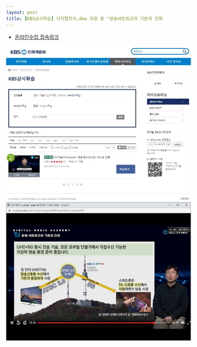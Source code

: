 ```yaml
---
layout: post
title: [KBS상시학습] 디지털지식.dma 과정 중 "방송네트워크의 기본과 진화
---
```




* [온라인수업 접속링크](https://kbsedu.hunet.co.kr/imgCategory/Contents?categoryNo1=48&contentsTime=0)

![그림1](/images/ACA_KBS_LECTURE_2021-1.JPG)
![그림2](/images/ACA_KBS_LECTURE_2021-2.JPG)
